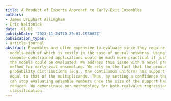 ```yaml
---
title: A Product of Experts Approach to Early-Exit Ensembles
authors:
- James Urquhart Allingham
- Eric Nalisnick
date: -01-01
publishDate: '2023-11-24T10:39:01.193662Z'
publication_types:
- article-journal
abstract: Ensembles are often expensive to evaluate since they require running multiple
  models—each of which is costly in the case of neural networks. Using ensembles in
  compute-constrained applications would be much more practical if just a subset of
  the models could be evaluated. We address this issue with a novel product-of-experts-based
  method for early-exit ensembling. We rely on the fact that the product of finite-support
  probability distributions (e.g., the continuous uniform) has support less than or
  equal to that of the multiplicands. Thus, by setting a confidence threshold, we
  can stop evaluating ensemble members once the size of the support has been sufficiently
  reduced. We demonstrate our methodology for both realvalue regression and multi-class
  classification.
---
```


